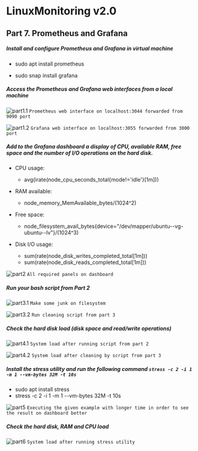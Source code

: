 # LinuxMonitoring v2.0

## Part 7. **Prometheus** and **Grafana**


##### Install and configure **Prometheus** and **Grafana** in virtual machine

- sudo apt install prometheus

- sudo snap install grafana

##### Access the **Prometheus** and **Grafana** web interfaces from a local machine

![part1.1](img/prometheus_web.png "Prometheus web interface")
`Prometheus web interface on localhost:3044 forwarded from 9090 port`

![part1.2](img/grafana_web.png "Grafana web interface")
`Grafana web interface on localhost:3055 forwarded from 3000 port`

##### Add to the **Grafana** dashboard a display of CPU, available RAM, free space and the number of I/O operations on the hard disk.

- CPU usage:
    - avg(irate(node_cpu_seconds_total{mode!='idle'}[1m]))

- RAM available:
    - node_memory_MemAvailable_bytes/(1024^2)

- Free space:
    - node_filesystem_avail_bytes{device="/dev/mapper/ubuntu--vg-ubuntu--lv"}/(1024^3)

- Disk I/O usage:
    - sum(rate(node_disk_writes_completed_total[1m]))
    - sum(rate(node_disk_reads_completed_total[1m]))

![part2](img/dashboards.png "Dashboard with panels")
`All required panels on dashboard`

##### Run your bash script from Part 2

![part3.1](img/run_script_ex02.png "Run script from part 2")
`Make some junk on filesystem`

![part3.2](img/clean_ex02.png "Clean junk")
`Run cleaning script from part 3`

##### Check the hard disk load (disk space and read/write operations)

![part4.1](img/stat_after_ex02.png "Dashboard after script")
`System load after running script from part 2`

![part4.2](img/after_clean_ex02.png "Dashboard after clean")
`System load after cleaning by script from part 3`

##### Install the **stress** utility and run the following command `stress -c 2 -i 1 -m 1 --vm-bytes 32M -t 10s`
- sudo apt install stress
- stress -c 2 -i 1 -m 1 --vm-bytes 32M -t 10s

![part5](img/stress_test.png "Run stress utility")
`Executing the given example with longer time in order to see the result on dashboard better`

##### Check the hard disk, RAM and CPU load

![part6](img/result_stress_test.png "System load with stress utility")
`System load after running stress utility`
